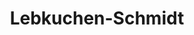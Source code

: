 ---
title: "Lebkuchen-Schmidt"
url: /nuernberg/lebkuchen-schmidt-zollhausstrasse/
shop: Süßwaren
---
